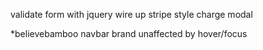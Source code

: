 validate form with jquery 
wire up stripe 
style charge modal

*believebamboo navbar brand unaffected by hover/focus 